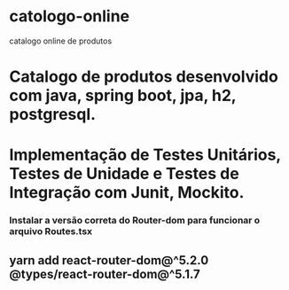# catologo-online
catalogo online de produtos
# Catalogo de produtos desenvolvido com java, spring boot, jpa, h2, postgresql.
# Implementação de Testes Unitários, Testes de Unidade e Testes de Integração com Junit, Mockito.
### Instalar a versão correta do Router-dom para funcionar o arquivo Routes.tsx
## yarn add react-router-dom@^5.2.0 @types/react-router-dom@^5.1.7
